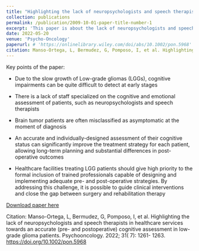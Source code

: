 ```yaml
---
title: "Highlighting the lack of neuropsychologists and speech therapists in healthcare services towards an accurate (pre- and postoperative) cognitive assessment in low-grade glioma patients"
collection: publications
permalink: /publication/2009-10-01-paper-title-number-1
excerpt: 'This paper is about the lack of neuropsychologists and speech therapists in healthcare facilities treating low grade glioma patients'
date: 2022-05-20
venue: 'Psycho-Oncology'
paperurl: # 'https://onlinelibrary.wiley.com/doi/abs/10.1002/pon.5968'
citation: Manso-Ortega, L, Bermudez, G, Pomposo, I, et al. Highlighting the lack of neuropsychologists and speech therapists in healthcare services towards an accurate (pre- and postoperative) cognitive assessment in low-grade glioma patients. Psychooncology. 2022; 31( 7): 1261- 1263. https://doi.org/10.1002/pon.5968
---
```


Key points of the paper: 

- Due to the slow growth of Low-grade gliomas (LGGs), cognitive impairments can be quite difficult to detect at early stages

- There is a lack of staff specialized on the cognitive and emotional assessment of patients, such as neuropsychologists and speech therapists

- Brain tumor patients are often misclassified as asymptomatic at the moment of diagnosis

- An accurate and individually-designed assessment of their cognitive status can significantly improve the treatment strategy for each patient, allowing long-term planning and substantial differences in post-operative outcomes

- Healthcare facilities treating LGG patients should give high priority to the formal inclusion of trained professionals capable of designing and implementing adequate pre- and post-operative strategies. By addressing this challenge, it is possible to guide clinical interventions and close the gap between surgery and rehabilitation therapy

[Download paper here](http://lmansoo.github.io/files/Highlighting.pdf)

Citation: Manso-Ortega, L, Bermudez, G, Pomposo, I, et al. Highlighting the lack of neuropsychologists and speech therapists in healthcare services towards an accurate (pre- and postoperative) cognitive assessment in low-grade glioma patients. Psychooncology. 2022; 31( 7): 1261- 1263. https://doi.org/10.1002/pon.5968
